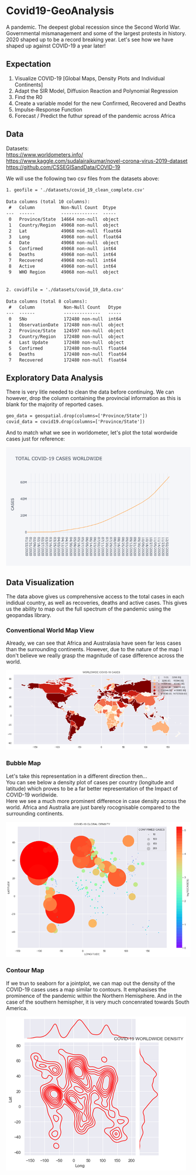 # Covid19-GeoAnalysis

A pandemic. The deepest global recession since the Second World War. Governmental mismanagement and some of the largest protests in history. 2020 shaped up to be a record breaking year. Let's see how we have shaped up against COVID-19 a year later!

## Expectation
1. Visualize COVID-19 [Global Maps, Density Plots and Individual Continents]
2. Adapt the SIR Model, Diffusion Reaction and Polynomial Regression
3. Find the R0 
4. Create a variable model for the new Confirmed, Recovered and Deaths
5. Impulse-Response Function
6. Forecast / Predict the futhur spread of the pandemic across Africa

## Data

Datasets: <br>
https://www.worldometers.info/ <br>
https://www.kaggle.com/sudalairajkumar/novel-corona-virus-2019-dataset <br>
https://github.com/CSSEGISandData/COVID-19 <br>

We will use the following two csv files from the datasets above: 
````
1. geofile = './datasets/covid_19_clean_complete.csv'

Data columns (total 10 columns):
 #   Column          Non-Null Count  Dtype  
---  ------          --------------  -----  
 0   Province/State  14664 non-null  object 
 1   Country/Region  49068 non-null  object 
 2   Lat             49068 non-null  float64
 3   Long            49068 non-null  float64
 4   Date            49068 non-null  object 
 5   Confirmed       49068 non-null  int64  
 6   Deaths          49068 non-null  int64  
 7   Recovered       49068 non-null  int64  
 8   Active          49068 non-null  int64  
 9   WHO Region      49068 non-null  object 


2. covidfile = './datasets/covid_19_data.csv'

Data columns (total 8 columns):
 #   Column           Non-Null Count   Dtype  
---  ------           --------------   -----  
 0   SNo              172480 non-null  int64  
 1   ObservationDate  172480 non-null  object 
 2   Province/State   124597 non-null  object 
 3   Country/Region   172480 non-null  object 
 4   Last Update      172480 non-null  object 
 5   Confirmed        172480 non-null  float64
 6   Deaths           172480 non-null  float64
 7   Recovered        172480 non-null  float64

````

## Exploratory Data Analysis
There is very litle needed to clean the data before continuing. 
We can however, drop the column containing the provincial information as this is blank for the majority of reported cases. 

````
geo_data = geospatial.drop(columns=['Province/State'])
covid_data = covid19.drop(columns=['Province/State'])
````
And to match what we see in worldometer, let's plot the total wordwide cases just for reference: 

![](Images/Wordwide-Cases-Count.png)

## Data Visualization
The data above gives us comprehensive access to the total cases in each indidual country, as well as recoveries, deaths and active cases. This gives us the ability to map out the full spectrum of the pandemic using the geopandas library. 

### Conventional World Map View
Already, we can see that Africa and Australasia have seen far less cases than the surrounding continents. However, due to the nature of the map I don't believe we really grasp the magnitude of case difference across the world. 

![](Images/WorldCovidCasesMap.png)

### Bubble Map
Let's take this representation in a different direction then... <br>
You can see below a density plot of cases per country (longitude and latitude) which proves to be a far better representation of the Impact of COVID-19 worldwide. 
<br>
Here we see a much more prominent difference in case density across the world. Africa and Australia are just barely rocognisable compared to the surrounding continents. 

![](Images/WorldCovidCasesBubbleMap.png)

### Contour Map
If we trun to seaborn for a jointplot, we can map out the density of the COVID-19 cases uses a map similar to contours. It emphasises the prominence of the pandemic within the Northern Hemisphere. 
And in the case of the southern hemispher, it is very much concenrated towards South America. 

![](Images/WorldCovidCasesContourMap.png)

